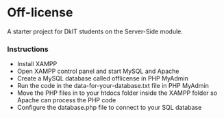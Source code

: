# Off-license
A starter project for DkIT students on the Server-Side module.
### Instructions
* Install XAMPP
* Open XAMPP control panel and start MySQL and Apache
* Create a MySQL database called offlicense in PHP MyAdmin
* Run the code in the data-for-your-database.txt file in PHP MyAdmin
* Move the PHP files in to your htdocs folder inside the XAMPP folder so Apache can process the PHP code
* Configure the database.php file to connect to your SQL database

